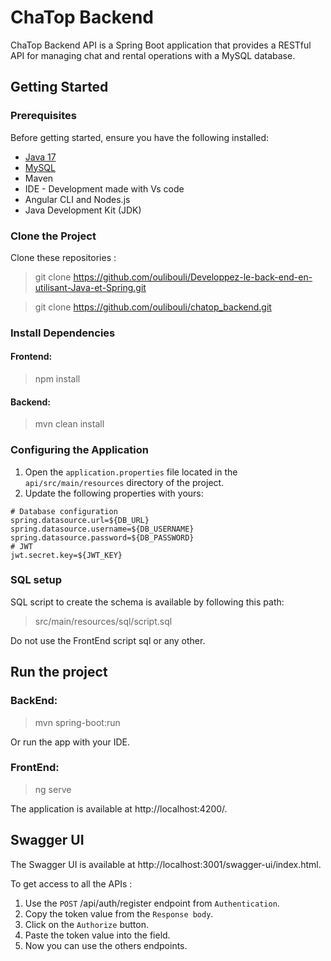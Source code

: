 # ChaTop Backend

ChaTop Backend API is a Spring Boot application that provides a RESTful API for managing chat and rental operations with a MySQL
database.

## Getting Started

### Prerequisites

Before getting started, ensure you have the following installed:

- [Java 17](https://www.oracle.com/java/technologies/downloads/)
- [MySQL](https://www.mysql.com/fr/downloads/)
- Maven
- IDE - Development made with Vs code
- Angular CLI and Nodes.js
- Java Development Kit (JDK)

### Clone the Project

Clone these repositories :
> git clone https://github.com/oulibouli/Developpez-le-back-end-en-utilisant-Java-et-Spring.git

> git clone https://github.com/oulibouli/chatop_backend.git

### Install Dependencies

#### Frontend:

> npm install

#### Backend:

> mvn clean install

### Configuring the Application

1. Open the `application.properties` file located in the `api/src/main/resources` directory of the project.
2. Update the following properties with yours:

```properties
# Database configuration
spring.datasource.url=${DB_URL}
spring.datasource.username=${DB_USERNAME}
spring.datasource.password=${DB_PASSWORD}
# JWT
jwt.secret.key=${JWT_KEY}
```

### SQL setup

SQL script to create the schema is available by following this path:

> src/main/resources/sql/script.sql

Do not use the FrontEnd script sql or any other.

## Run the project

### BackEnd:

> mvn spring-boot:run

Or run the app with your IDE.

### FrontEnd:

> ng serve

The application is available at http://localhost:4200/.

## Swagger UI

The Swagger UI is available at http://localhost:3001/swagger-ui/index.html.

To get access to all the APIs :

1. Use the `POST` /api/auth/register endpoint from `Authentication`.
2. Copy the token value from the `Response body`.
3. Click on the `Authorize` button.
4. Paste the token value into the field.
5. Now you can use the others endpoints.